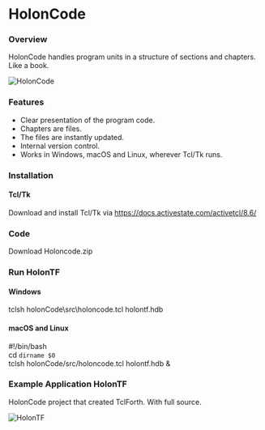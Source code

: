 # HolonCode

### Overview
HolonCode handles program units in a structure of sections and chapters. 
Like a book. 

![HolonCode](https://www.holonforth.com/images/holoncode.jpg)

### Features
* Clear presentation of the program code.
* Chapters are files. 
* The files are instantly updated.
* Internal version control.
* Works in Windows, macOS and Linux, wherever Tcl/Tk runs.

### Installation

#### Tcl/Tk
Download and install Tcl/Tk via https://docs.activestate.com/activetcl/8.6/

### Code
Download Holoncode.zip

### Run HolonTF

#### Windows
tclsh holonCode\src\holoncode.tcl holontf.hdb

#### macOS and Linux
#!/bin/bash<br>cd `dirname $0` <br>tclsh holonCode/src/holoncode.tcl holontf.hdb &


### Example Application HolonTF
HolonCode project that created TclForth.
With full source.


![HolonTF](https://www.holonforth.com/images/holontf.png)




